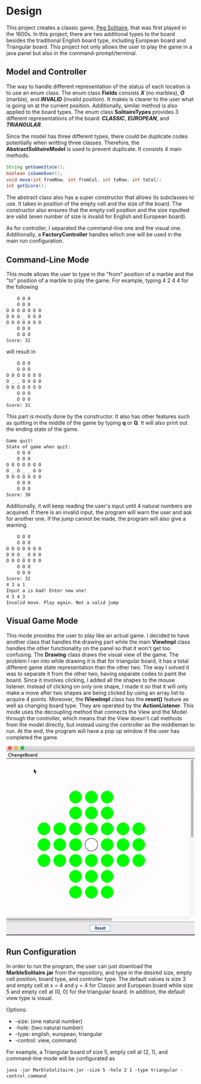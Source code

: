 # Design
This project creates a classic game, [Peg Solitaire](https://www.webgamesonline.com/peg-solitaire/),
that was first played in the 1600s. In this
project, there are two additional types to the board besides the traditional English board type,
including European board and Triangular board. This project not only allows the user to play the
game in a java panel but also in the command-prompt/terminal.

## Model and Controller
The way to handle different representation of the status of each location is to use an enum class.
The enum class **Fields** consists ***X*** (no marbles), ***O*** (marble), and ***INVALID***
(invalid position). It makes is clearer to the user what is going on at the current position.
Additionally, similar method is also applied to the board types. The enum class **SolitaireTypes**
provides 3 different representations of the board: ***CLASSIC***, ***EUROPEAN***, and ***TRIANGULAR***.

Since the model has three different types, there could be duplicate codes potentially when writting
three classes. Therefore, the **AbstractSolitaireModel** is used to prevent duplicate. It consists
4 main methods:
```java
String getGameState();
boolean isGameOver();
void move(int fromRow, int fromCol, int toRow, int toCol);
int getScore();
```
The abstract class also has a super constructor that allows its subclasses to use. It takes in
position of the empty cell and the size of the board. The constructor also ensures that the empty
cell position and the size inputted are valid (even number of size is invalid for English and
European board).

As for controller, I separated the command-line one and the visual one. Additionally, a **FactoryController**
handles which one will be used in the main run configuration.

## Command-Line Mode
This mode allows the user to type in the "from" position of a marble and the "to" position of a
marble to play the game. For example, typing 4 2 4 4 for the following
```
    O O O
    O O O
O O O O O O O
O O O _ O O O
O O O O O O O
    O O O
    O O O
Score: 32
```
will result in
```
    O O O
    O O O
O O O O O O O
O _ _ O O O O
O O O O O O O
    O O O
    O O O
Score: 31
```
This part is mostly done by the constructor. It also has other features such as quitting in the
middle of the game by typing **q** or **Q**. It will also print out the ending state of the game.
```
Game quit!
State of game when quit:
    O O O
    O O O
O O O O O O O
O _ O _ _ O O
O O O O O O O
    O O O
    O O O
Score: 30
```
Additionally, it will keep reading the user's input until  4 natural numbers are acquired. If there
is an invalid input, the program will warn the user and ask for another one. If the jump cannot be
made, the program will also give a warning.
```
    O O O
    O O O
O O O O O O O
O O O _ O O O
O O O O O O O
    O O O
    O O O
Score: 32
4 3 a 1
Input a is bad! Enter new one!
4 3 4 3
Invalid move. Play again. Not a valid jump
```

## Visual Game Mode
This mode provides the user to play like an actual game. I decided to have another class that handles
the drawing part while the main **ViewImpl** class handles the other functionality on the panel so
that it won't get too confusing. The **Drawing** class draws the visual view of the game. The
problem I ran into while drawing it is that for triangular board, it has a total different game state
representation than the other two. The way I solved it was to separate it from the other two, having
separate codes to paint the board. Since it involves clicking, I added all the shapes to the mouse
listener. Instead of clicking on only one shape, I made it so that it will only make a move after
two shapes are being clicked by using an array list to acquire 4 points. Moreover, the **IViewImpl**
class has the **reset()** feature as well as changing board type. They are operated by the
**ActionListener**. This mode uses the decoupling method that connects the View and the Model through
the controller, which means that the View doesn't call methods from the model directly, but instead
using the controller as the middleman to run. At the end, the program will have a pop up window if
the user has completed the game.

![Marble Solitaire](demo.gif)

## Run Configuration
In order to run the program, the user can just download the **MarbleSolitaire.jar** from the repository,
and type in the desired size, empty cell position, board type, and controller type. The default values is
size 3 and empty cell at x = 4 and y = 4 for Classic and European board while size 5 and empty cell at
(0, 0) for the triangular board. In addition, the default view type is visual.

Options:
>
* -size: (one natural number)
* -hole: (two natural number)
* -type: english, european, triangular
* -control: view, command

For example, a Triangular board of size 5, empty cell at (2, 1), and command-line mode will be configurated as
```
java -jar MarbleSolitaire.jar -size 5 -hole 2 1 -type triangular -control command
```

